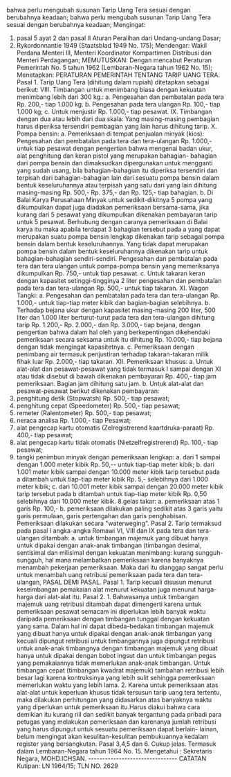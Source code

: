  bahwa perlu mengubah susunan Tarip Uang Tera sesuai dengan berubahnya keadaan; bahwa perlu mengubah susunan Tarip Uang Tera sesuai dengan berubahnya keadaan;
Mengingat:

1. pasal 5 ayat 2 dan pasal II Aturan Peralihan dari Undang-undang Dasar;
2. Rykordonnantie 1949 (Staatsblad 1949 No. 175); Mendengar: Wakil Perdana Menteri III, Menteri Koordinator Kompartimen Distribusi dan Menteri Perdagangan;
MEMUTUSKAN:
 Dengan mencabut Peraturan Pemerintah No. 5 tahun 1962 (Lembaran-Negara tahun 1962 No. 15); Menetapkan: PERATURAN PEMERINTAH TENTANG TARIP UANG TERA. Pasal 1. Tarip Uang Tera (dihitung dalam rupiah) ditetapkan sebagai berikut: VIII. Timbangan untuk menimbang biasa dengan kekuatan menimbang lebih dari 300 kg.:
a. Pengesahan dan pembatalan pada tera Rp. 200,- tiap 1.000 kg. b. Pengesahan pada tera ulangan Rp. 100,- tiap 1.000 kg;
c. Untuk menjustir Rp. 1.000,- tiap pesawat. IX. Timbangan dengan dua atau lebih dari dua skala: Yang masing-masing pembagian harus diperiksa tersendiri pembagian yang lain harus dihitung tarip. X. Pompa bensin:
a. Pemeriksaan di tempat penjualan minyak (kios): Pengesahan dan pembatalan pada tera dan tera-ulangan Rp. 1.000,- untuk tiap pesawat dengan pengertian bahwa mengenai badan ukur, alat penghitung dan keran pistol yang merupakan bahagian- bahagian dari pompa bensin dan dimaksudkan dipergunakan untuk mengganti yang sudah usang, bila bahagian-bahagian itu diperiksa tersendiri dan terpisah dari bahagian-bahagian lain dari sesuatu pompa bensin dalam bentuk keseluruhannya atau terpisah yang satu dari yang lain dihitung masing-masing Rp. 500,- Rp. 375,- dan Rp. 125,- tiap bahagian.
b. Di Balai Karya Perusahaan Minyak untuk sedikit-dikitnya 5 pompa yang dikumpulkan dapat juga diadakan pemeriksaan bersama-sama, jika kurang dari 5 pesawat yang dikumpulkan dikenakan pembayaran tarip untuk 5 pesawat. Berhubung dengan caranya pemeriksaan di Balai karya itu maka apabila terdapat 3 bahagian tersebut pada a yang dapat merupakan suatu pompa bensin lengkap dikenakan tarip sebagai pompa bensin dalam bentuk keseluruhannya. Yang tidak dapat merupakan pompa bensin dalam bentuk keseluruhannya dikenakan tarip untuk bahagian-bahagian sendiri-sendiri. Pengesahan dan pembatalan pada tera dan tera ulangan untuk pompa-pompa bensin yang memeriksanya dikumpulkan Rp. 750,- untuk tiap pesawat. c. Untuk takaran keran dengan kapasitet setinggi-tingginya 2 liter pengesahan dan pembatalan pada tera dan tera-ulangan Rp. 500,- untuk tiap takaran. XI. Wagon Tangki:
a. Pengesahan dan pembatalan pada tera dan tera-ulangan Rp. 1.000,- untuk tiap-tiap meter kibik dan bagian-bagian selebihnya. b. Terhadap bejana ukur dengan kapasitet masing-masing 200 liter, 500 liter dan 1.000 liter berturut-turut pada tera dan tera-ulangan dihitung tarip Rp. 1.200,- Rp. 2.000,- dan Rp. 3.000,- tiap bejana, dengan pengertian bahwa dalam hal oleh yang berkepentingan dikehendaki pemeriksaan secara seksama untuk itu dihitung Rp. 10.000,- tiap bejana dengan tidak mengingat kapasitetnya. c. Pemeriksaan dengan penimbang air termasuk penjustiran terhadap takaran-takaran milik fihak luar Rp. 2.000,- tiap takaran. XII. Pemeriksaan khusus:
a. Untuk alat-alat dan pesawat-pesawat yang tidak termasuk I sampai dengan XI atau tidak disebut di bawah dikenakan pembayaran Rp. 400,- tiap jam pemeriksaan. Bagian jam dihitung satu jam. b. Untuk alat-alat dan pesawat-pesawat berikut dikenakan pembayaran:
1. penghitung detik (Stopwatsh) Rp. 500,- tiap pesawat;
2. penghitung cepat (Speedometer) Rp. 500,- tiap pesawat;
3. remeter (Ralentometer) Rp. 500,- tiap pesawat;
4. neraca analisa Rp. 1.000,- tiap Pesawat;
5. alat pengecap kartu otomatis (Zelregistrerend kaartdruka-paraat) Rp. 400,- tiap pesawat;
6. alat pengecap kartu tidak otomatis (Nietzelfregistrerend) Rp. 100,- tiap pesawat;
7. tangki penimbun minyak dengan pemeriksaan lengkap:
a. dari 1 sampai dengan 1.000 meter kibik Rp. 50,-- untuk tiap-tiap meter kibik;
b. dari 1.001 meter kibik sampai dengan 10.000 meter kibik tarip tersebut pada a ditambah untuk tiap-tiap meter kibik Rp. 5,- selebihnya dari 1.000 meter kibik;
c. dari 10.001 meter kibik sampai dengan 20.000 meter kibik tarip tersebut pada b ditambah untuk tiap-tiap meter kibik Rp. 0,50 selebihnya dari 10.000 meter kibik.
8.gelas takar:
a. pemeriksaan atas 1 garis Rp. 100,- b. pemeriksaan dilakukan paling sedikit atas 3 garis yaitu garis permulaan, garis pertengahan dan garis penghabisan. Pemeriksaan dilakukan secara "waterweging". Pasal 2. Tarip termaksud pada pasal I angka-angka Romawi VI, VIII dan IX pada tera dan tera- ulangan ditambah:
a. untuk timbangan majemuk yang dibuat hanya untuk dipakai dengan anak-anak timbangan (timbangan desimal, sentisimal dan milisimal dengan kekuatan menimbang: kurang sungguh-sungguh, hal mana melambatkan pemeriksaan karena banyaknya menambah pekerjaan pemeriksaan. Maka dari itu dianggap sangat perlu untuk menambah uang retribusi pemeriksaan pada tera dan tera-ulangan, PASAL DEMI PASAL. Pasal 1. Tarip kecuali disusun menurut keseimbangan pemakaian alat menurut kekuatan juga menurut harga-harga dari alat-alat itu. Pasal 2. 1. Bahwasanya untuk timbangan majemuk uang retribusi ditambah dapat dimengerti karena untuk pemeriksaan pesawat semacam ini diperlukan lebih banyak waktu daripada pemeriksaan dengan timbangan tunggal dengan kekuatan yang sama. Dalam hal ini dapat dibeda-bedakan timbangan majemuk yang dibuat hanya untuk dipakai dengan anak-anak timbangan yang kecuali dipungut retribusi untuk timbangannya juga dipungut retribusi untuk anak-anak timbangnya dengan timbangan majemuk yang dibuat hanya untuk dipakai dengan bobot ingsut dan untuk timbangan pegas yang pemakaiannya tidak memerlukan anak-anak timbangan. Untuk timbangan cepat (timbangan kwadrat majemuk) tambahan retribusi lebih besar lagi karena kontruksinya yang lebih sulit sehingga pemeriksaan memerlukan waktu yang lebih lama. 2. Karena untuk pemeriksaan atas alat-alat untuk keperluan khusus tidak tersusun tarip uang tera tertentu, maka dilakukan perhitungan yang didasarkan atas banyaknya waktu yang diperlukan untuk pemeriksaan itu.Harus diakui bahwa cara demikian itu kurang riil dan sedikit banyak tergantung pada pribadi para petugas yang melakukan pemeriksaan dan karenanya jumlah retribusi yang harus dipungut untuk sesuatu pemeriksaan dapat berlain- lainan, belum mengingat akan kesulitan-kesulitan pembukuannya kedalam register yang bersangkutan. Pasal 3,4,5 dan 6. Cukup jelas. Termasuk dalam Lembaran-Negara tahun 1964 No. 15. Mengetahui : Sekretaris Negara, MOHD.ICHSAN. -------------------------------- CATATAN Kutipan: LN 1964/15; TLN NO. 2629